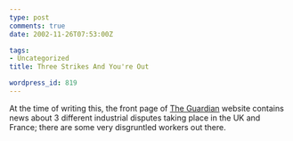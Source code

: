 ```yaml
---
type: post
comments: true
date: 2002-11-26T07:53:00Z

tags:
- Uncategorized
title: Three Strikes And You're Out

wordpress_id: 819
---
```


At the time of writing this, the front page of [The Guardian](http://www.guardian.co.uk) website contains news about 3 different industrial disputes taking place in the UK and France; there are some very disgruntled workers out there. 
